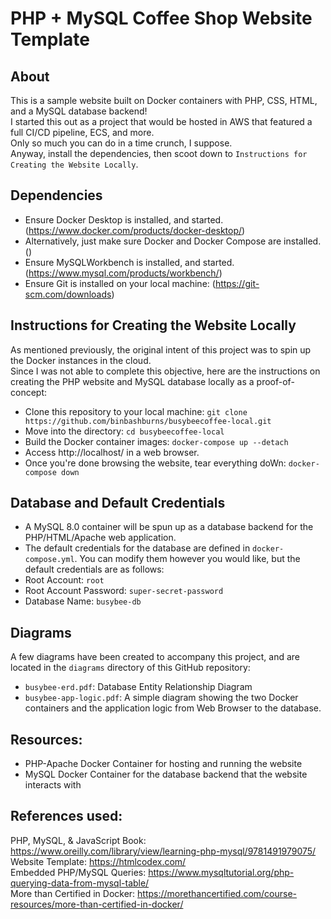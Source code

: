 # PHP + MySQL Coffee Shop Website Template
## About
This is a sample website built on Docker containers with PHP, CSS, HTML, and a MySQL database backend!</br>
I started this out as a project that would be hosted in AWS that featured a full CI/CD pipeline, ECS, and more.</br>
Only so much you can do in a time crunch, I suppose.</br>
Anyway, install the dependencies, then scoot down to `Instructions for Creating the Website Locally`.

## Dependencies
- Ensure Docker Desktop is installed, and started. (https://www.docker.com/products/docker-desktop/)
- Alternatively, just make sure Docker and Docker Compose are installed. ()
- Ensure MySQLWorkbench is installed, and started. (https://www.mysql.com/products/workbench/)
- Ensure Git is installed on your local machine: (https://git-scm.com/downloads)

## Instructions for Creating the Website Locally
As mentioned previously, the original intent of this project was to spin up the Docker instances in the cloud.</br>
Since I was not able to complete this objective, here are the instructions on creating the PHP website and MySQL database locally as a proof-of-concept:</br>
- Clone this repository to your local machine: `git clone https://github.com/binbashburns/busybeecoffee-local.git`
- Move into the directory: `cd busybeecoffee-local`
- Build the Docker container images: `docker-compose up --detach`
- Access http://localhost/ in a web browser.
- Once you're done browsing the website, tear everything doWn: `docker-compose down`

## Database and Default Credentials
- A MySQL 8.0 container will be spun up as a database backend for the PHP/HTML/Apache web application.
- The default credentials for the database are defined in `docker-compose.yml`. You can modify them however you would like, but the default credentials are as follows:
- Root Account: `root`
- Root Account Password: `super-secret-password`
- Database Name: `busybee-db`

## Diagrams
A few diagrams have been created to accompany this project, and are located in the `diagrams` directory of this GitHub repository:
- `busybee-erd.pdf`: Database Entity Relationship Diagram
- `busybee-app-logic.pdf`: A simple diagram showing the two Docker containers and the application logic from Web Browser to the database.

## Resources:
- PHP-Apache Docker Container for hosting and running the website
- MySQL Docker Container for the database backend that the website interacts with

## References used:
PHP, MySQL, & JavaScript Book: https://www.oreilly.com/library/view/learning-php-mysql/9781491979075/ </br>
Website Template: https://htmlcodex.com/ </br>
Embedded PHP/MySQL Queries: https://www.mysqltutorial.org/php-querying-data-from-mysql-table/ </br>
More than Certified in Docker: https://morethancertified.com/course-resources/more-than-certified-in-docker/ </br>
